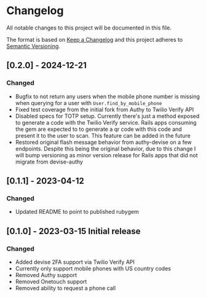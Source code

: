 # Changelog

All notable changes to this project will be documented in this file.

The format is based on [Keep a Changelog](http://keepachangelog.com/en/1.0.0/)
and this project adheres to [Semantic Versioning](http://semver.org/spec/v2.0.0.html).

## [0.2.0] - 2024-12-21

### Changed

- Bugfix to not return any users when the mobile phone number is missing when querying for a user with `User.find_by_mobile_phone`
- Fixed test coverage from the initial fork from Authy to Twilio Verify API
- Disabled specs for TOTP setup. Currently there's just a method exposed to generate a code with the Twilio Verify service. Rails apps consuming the gem are expected to to generate a qr code with this code and present it to the user to scan. This feature can be added in the future
- Restored original flash message behavior from authy-devise on a few endpoints. Despite this being the original behavior, due to this change I will bump versioning as minor version release for Rails apps that did not migrate from devise-authy

## [0.1.1] - 2023-04-12

### Changed

- Updated README to point to published rubygem

## [0.1.0] - 2023-03-15 Initial release

### Changed

- Added devise 2FA support via Twilio Verify API
- Currently only support mobile phones with US country codes
- Removed Authy support
- Removed Onetouch support
- Removed ability to request a phone call
